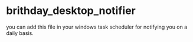 # brithday_desktop_notifier
you can add this file in your windows task scheduler for notifying you on a daily basis.
